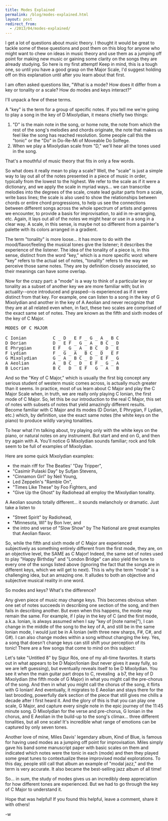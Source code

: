 ```yaml
---
title: Modes Explained
permalink: /blog/modes-explained.html
layout: post
redirect_from:
  - /2013/04/modes-explained/
---
```


I get a lot of questions about music theory. I thought it would be great to tackle some of these questions and post them on this blog for anyone who might want to chew on ideas in music theory and use them as a jumping off point for making new music or gaining some clarity on the songs they are already studying. So here is my first attempt! Keep in mind, this is a tough one, so until you have a good grasp on the Major Scale, I'd suggest holding off on this explanation until after you learn about that first.

I am often asked questions like, "What is a mode? How does it differ from a key or tonality or a scale? How do modes and keys interact?"

I'll unpack a few of these terms.

A "key" is the term for a group of specific notes. If you tell me we're going to play a song in the key of D Mixolydian, it means chiefly two things:

1. "D" is the main note in the song, or home note, the note from which the rest of the song's melodies and chords originate, the note that makes us feel like the song has reached resolution. Some people call this the "tonic" or the "Do" in Do-Re-Mi of Moveable Do Solfege.
2. When we play a Mixolydian scale from "D," we'll hear all the tones used in the song.

That's a mouthful of music theory that fits in only a few words.

So what does it really mean to play a scale? Well, the "scale" is just a simple way to lay out all of the notes presented in a piece of music in order, typically from the lowest to the highest. We refer to the scale as if it were a dictionary, and we apply the scale in myriad ways... we can transcribe melodies into the degrees of the scale, create lead guitar parts from a scale, write bass lines; the scale is also used to show the relationships between chords or entire chord progressions, to help us see the connections between different songs across the whole spectrum of artists and genres we encounter, to provide a basis for improvisation, to aid in re-arranging, etc. Again, it lays out all of the notes we might hear or use in a song in a clear way. A scale, in this sense, is maybe not so different from a painter's palette with its colors arranged in a gradient.

The term "tonality" is more loose... it has more to do with the mood/flavor/feeling the musical tones give the listener; it describes the experience of the listener. The idea of the tonality of a piece is, in this sense, distinct from the word "key," which is a more specific word: where "key" refers to the actual set of notes, "tonality" refers to the way we perceive those same notes. They are by definition closely associated, so their meanings can have some overlap.

Now for the crazy part: a "mode" is a way to think of a particular key or tonality as a subset of another key we are more familiar with; but in actuality--once introduced and grasped--is experienced as if it were distinct from that key. For example, one can listen to a song in the key of G Mixolydian and another in the key of A Aeolian and never recognize that they are at all related even when, in fact, these two scales are comprised of the exact same set of notes. They are known as the fifth and sixth modes of the key of C Major.

<pre>
MODES OF C MAJOR

C Ionian          C _ D _ E F _ G _ A _ B C
D Dorian          D _ E F _ G _ A _ B C _ D
E Phrygian        E F _ G _ A _ B C _ D _ E
F Lydian          F _ G _ A _ B C _ D _ E F
G Mixolydian      G _ A _ B C _ D _ E F _ G
A Aeolian         A _ B C _ D _ E F _ G _ A
B Locrian         B C _ D _ E F _ G _ A _ B
</pre>

And so the "Key of C Major," which is usually the first big concept any serious student of western music comes across, is actually much greater than it seems. In practice, most of us learn about C Major and play the C Major Scale when, in truth, we are really only playing C Ionian, the first mode of C Major. So, let this be our introduction to the real C Major, this set of notes with subsets of notes that yield amazingly different results. Become familiar with C Major and its modes (D Dorian, E Phrygian, F Lydian, etc.) which, by definition, use the exact same notes (the white keys on the piano) to produce wildly varying tonalities.

To hear what I'm talking about, try playing only with the white keys on the piano, or natural notes on any instrument. But start and end on G, and then try again with A. You'll notice G Mixolydian sounds familiar; rock and folk seem to be full of examples of Mixolydian.

Here are some quick Mixolydian examples:

* the main riff for The Beatles' "Day Tripper",
* "Casimir Pulaski Day" by Sufjan Stevens,
* "Cinnamon Girl" by Neil Young,
* Led Zeppelin's "Ramble On",
* "Times Like These" by Foo Fighters, and
* "Give Up the Ghost" by Radiohead all employ the Mixolydian tonality.

A Aeolian sounds totally different... it sounds melancholy or dramatic. Just take a listen to

* "Street Spirit" by Radiohead,
* "Minnesota, WI" by Bon Iver, and
* the intro and verse of "Slow Show" by The National are great examples that Aeolian flavor.

So, while the fifth and sixth mode of C Major are experienced subjectively as something entirely different from the first mode, they are, on an objective level, the SAME as C Major! Indeed, the same set of notes used to play "Happy Birthday" and "London Bridge" can also yield the tune to every one of the songs listed above (ignoring the fact that the songs are in different keys, which we will get to next). This is why the term "mode" is a challenging idea, but an amazing one. It alludes to both an objective and subjective musical reality in one word.

So modes and keys? What's the difference?

Any given piece of music may change keys. This becomes obvious when one set of notes succeeds in describing one section of the song, and then fails in describing another. But even when this happens, the mode may remain the same. For example, if I play in the key of C (and the first mode, a.k.a. Ionian, is always assumed when I say "key of [note name]"), I can change in the middle of the song to the key of A, and still be in the same Ionian mode, I would just be in A Ionian (with three new sharps, F#, C#, and G#). I can also change modes within a song without changing the key. Yes, a song that doesn't change keys can still shift your perception of its tonic! There are a few songs that come to mind on this subject:

Let's take "Untitled 8" by Sigur Rós, one of my all-time favorites. It starts out in what appears to be D Major/Ionian (but never gives it away fully, so we are left guessing), but eventually reveals itself to be D Mixolydian. You see it when the main guitar part drops to C, revealing  a b7, the key of D Mixolydian (the fifth mode of G Major) in what you might call the pre-chorus of the song. And then in what you might call the chorus of the song, it flirts with G Ionian! And eventually, it migrates to E Aeolian and stays there for the last brooding, powerfully dark section of the piece that still gives me chills a decade after I first heard it. And the glory of this is that you can play one scale, G Major, and capture every single note in the epic journey of the 11:45 minute song. D Mixolydian for the verse and pre-chorus, G Ionian in the chorus, and E Aeolian in the build-up to the song's climax... three different tonalities, but all one scale! It's incredible what range of emotions can be captured by only seven tones.

Another love of mine, Miles Davis' legendary album, Kind of Blue, is famous for having used modes as a jumping off point for improvisation. Miles simply gave his band some manuscript paper with basic scales on them and indicated which notes were the tonic in each (mode) and then they played some great tunes to contextualize these improvised modal explorations. To this day, people still call that album an example of "modal jazz," and the term is very accurate. It also became the best-selling jazz album of all time!

So... in sum, the study of modes gives us an incredibly deep appreciation for how different tones are experienced. But we had to go through the key of C Major to understand it.

Hope that was helpful! If you found this helpful, leave a comment, share it with others!

-w
